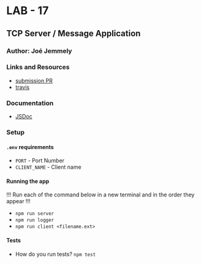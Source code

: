 # LAB - 17

## TCP Server / Message Application

### Author: Joé Jemmely

### Links and Resources

- [submission PR](https://github.com/401-advanced-javascript-joejemmely/lab-17/pull/1)
- [travis](https://travis-ci.com/401-advanced-javascript-joejemmely/lab-17)

### Documentation

- [JSDoc](docs/index.html)

### Setup

#### `.env` requirements

- `PORT` - Port Number
- `CLIENT_NAME` - Client name

#### Running the app

!!! Run each of the command below in a new terminal and in the order they appear !!!

- `npm run server`
- `npm run logger`
- `npm run client <filename.ext>`

#### Tests

- How do you run tests? `npm test`
